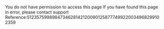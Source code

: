 You do not have permission to access this page If you have found this page in error, please contact support Reference:51235759989847346281421200901258777499220034968299102359
